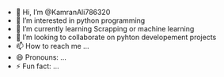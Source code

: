- 👋 Hi, I’m @KamranAli786320
- 👀 I’m interested in python programming
- 🌱 I’m currently learning Scrapping or machine learning
- 💞️ I’m looking to collaborate on pyhton developement projects
- 📫 How to reach me ...
- 😄 Pronouns: ...
- ⚡ Fun fact: ...

<!---
KamranAli786320/KamranAli786320 is a ✨ special ✨ repository because its `README.md` (this file) appears on your GitHub profile.
You can click the Preview link to take a look at your changes.
--->
